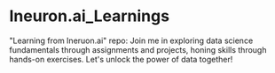 # Ineuron.ai_Learnings
"Learning from Ineruon.ai" repo: Join me in exploring data science fundamentals through assignments and projects, honing skills through hands-on exercises. Let's unlock the power of data together!

